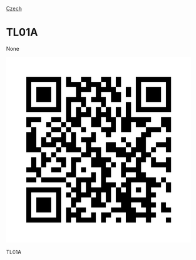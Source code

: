 
[Czech](./README.cs.md)
<!--- module --->
# TL01A
<!--- Emodule --->

<!--- subtitle --->None<!--- Esubtitle --->

![TL01A](DOC/SRC/img/TL01A_QRcode.png)

<!--- description --->TL01A<!--- Edescription --->
            